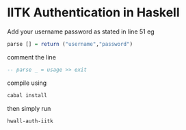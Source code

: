# IITK Authentication in Haskell

Add your username password as stated in line 51 eg
```haskell
parse [] = return ("username","password")
```
comment the line
```haskell
-- parse _ = usage >> exit
```

compile using 
```sh
cabal install
```

then simply run 

```sh
hwall-auth-iitk
```


